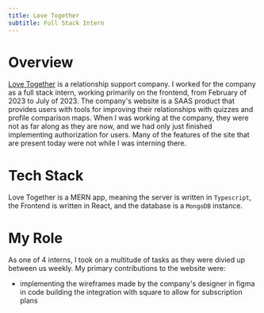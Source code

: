```yaml
---
title: Love Together
subtitle: Full Stack Intern
---
```



# Overview
[Love Together](https://www.love-together.com/) is a relationship support company.
I worked for the company as a full stack intern, working primarily on the frontend, from February of 2023 to July of 2023.
The company's website is a SAAS product that provides users with tools for improving their relationships with quizzes and profile comparison maps.
When I was working at the company, they were not as far along as they are now, and we had only just finished implementing authorization for users. Many of the features of the site 
that are present today were not while I was interning there. 


# Tech Stack
Love Together is a MERN app, meaning the server is written in `Typescript`, the Frontend is written in React, and the database is a `MongoDB` instance. 

# My Role
As one of 4 interns, I took on a multitude of tasks as they were divied up between us weekly. My primary contributions to the website were: 
* implementing the wireframes made by the company's designer in figma in code
 building the integration with square to allow for subscription plans



